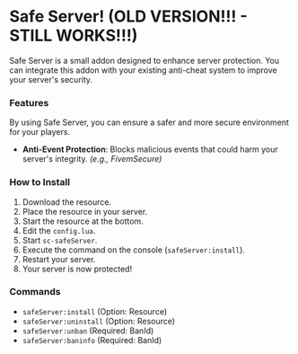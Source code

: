 # Safe Server! (OLD VERSION!!! - STILL WORKS!!!)
Safe Server is a small addon designed to enhance server protection. You can integrate this addon with your existing anti-cheat system to improve your server's security.

### Features
By using Safe Server, you can ensure a safer and more secure environment for your players.
- **Anti-Event Protection**: Blocks malicious events that could harm your server's integrity. _(e.g., FivemSecure)_

### How to Install
1. Download the resource.
2. Place the resource in your server.
3. Start the resource at the bottom.
4. Edit the `config.lua`.
5. Start `sc-safeServer`.
6. Execute the command on the console (`safeServer:install`).
7. Restart your server.
8. Your server is now protected!

### Commands
- `safeServer:install` (Option: Resource)
- `safeServer:uninstall` (Option: Resource)
- `safeServer:unban` (Required: BanId)
- `safeServer:baninfo` (Required: BanId)
